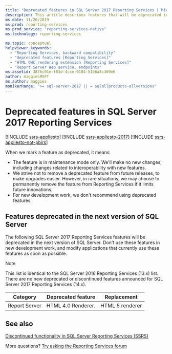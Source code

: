 ```yaml
---
title: "Deprecated features in SQL Server 2017 Reporting Services | Microsoft Docs"
description: This article describes features that will be deprecated in the next version of SQL Server Reporting Services.
ms.date: 11/20/2019
ms.prod: reporting-services
ms.prod_service: "reporting-services-native"
ms.technology: reporting-services

ms.topic: conceptual
helpviewer_keywords: 
  - "Reporting Services, backward compatibility"
  - "deprecated features [Reporting Services]"
  - "HTML OWC rendering extension [Reporting Services]"
  - "Report Server Web service, endpoints"
ms.assetid: 3876c01e-f81d-4cce-9104-5106a8c369e6
author: maggiesMSFT
ms.author: maggies
monikerRange: ">= sql-server-2017 || = sqlallproducts-allversions"
---
```


# Deprecated features in SQL Server 2017 Reporting Services

[!INCLUDE [ssrs-appliesto](../includes/ssrs-appliesto.md)] [!INCLUDE [ssrs-appliesto-2017](../includes/ssrs-appliesto-2017.md)] [!INCLUDE [ssrs-appliesto-not-pbirs](../includes/ssrs-appliesto-not-pbirs.md)]

When we mark a feature as deprecated, it means:

- The feature is in maintenance mode only. We'll make no new changes, including changes related to interoperability with new features.
- We strive not to remove a deprecated feature from future releases, to make upgrades easier. However, in rare situations, we may choose to permanently remove the feature from Reporting Services if it limits future innovations.
- For new development work, we don't recommend using deprecated features.

## Features deprecated in the next version of SQL Server

The following SQL Server 2017 Reporting Services features will be deprecated in the next version of SQL Server. Don't use these features in new development work, and modify applications that currently use these features as soon as possible.

> [!NOTE]
> This list is identical to the SQL Server 2016 Reporting Services (13.x) list. There are no new deprecated or discontinued features announced for SQL Server 2017 Reporting Services (14.x).


| **Category** | **Deprecated feature** | **Replacement** |
| --- | --- | --- |
| Report Server | HTML 4.0 Renderer. | HTML 5 renderer |

## See also

[Discontinued functionality in SQL Server Reporting Services (SSRS)](discontinued-functionality-to-sql-server-reporting-services-in-sql-server.md)

More questions? [Try asking the Reporting Services forum](https://go.microsoft.com/fwlink/?LinkId=620231)
